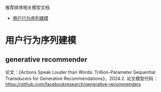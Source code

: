 推荐排序相关模型文档

- [用户行为序列建模](#用户行为序列建模)<br/>


# 用户行为序列建模
  ## generative recommender
  论文：《Actions Speak Louder than Words: Trillion-Parameter Sequential Transducers for Generative Recommendations》，2024.2.
  论文模型代码：https://github.com/facebookresearch/generative-recommenders
